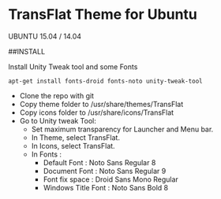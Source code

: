 TransFlat Theme for Ubuntu
===============
UBUNTU 15.04 / 14.04

##INSTALL

Install Unity Tweak tool and some Fonts

    apt-get install fonts-droid fonts-noto unity-tweak-tool

* Clone the repo with git
* Copy theme folder to /usr/share/themes/TransFlat
* Copy icons folder to /usr/share/icons/TransFlat
* Go to Unity tweak Tool:
    * Set maximum transparency for Launcher and Menu bar.
    * In Theme, select TransFlat.
    * In Icons, select TransFlat.
    * In Fonts :
        * Default Font : Noto Sans Regular 8
        * Document Font : Noto Sans Regular 9
        * Font fix space : Droid Sans Mono Regular
        * Windows Title Font : Noto Sans Bold 8

